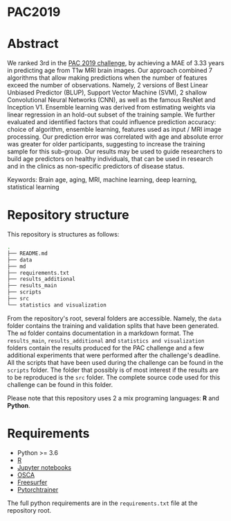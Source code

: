 PAC2019
=======

# Abstract
We ranked 3rd in the [PAC 2019 challenge](https://www.photon-ai.com/pac2019), by achieving a MAE of 3.33 years in predicting age from T1w MRI brain images. Our approach combined 7 algorithms that allow making predictions when the number of features exceed the number of observations. Namely, 2 versions of Best Linear Unbiased Predictor (BLUP),  Support Vector Machine (SVM), 2 shallow Convolutional Neural Networks (CNN), as well as the famous ResNet and Inception V1. Ensemble learning was derived from estimating weights via linear regression in an hold-out subset of the training sample. 
We further evaluated and identified factors that could influence prediction accuracy: choice of algorithm, ensemble learning, features used as input / MRI image processing. Our prediction error was correlated with age and absolute error was greater for older participants, suggesting to increase the training sample for this sub-group. 
Our results may be used to guide researchers to build age predictors on healthy individuals, that can be used in research and in the clinics as non-specific predictors of disease status.   

Keywords: Brain age, aging, MRI, machine learning, deep learning, statistical learning


# Repository structure
This repository is structures as follows:

``` bash
.
├── README.md
├── data
├── md
├── requirements.txt
├── results_additional
├── results_main
├── scripts
├── src
└── statistics and visualization
```

From the repository's root, several folders are accessible. Namely, the `data` folder contains the training and validation splits that have been generated.
The `md` folder contains documentation in a markdown format.
The `results_main`, `results_additional` and `statistics and visualization` folders contain the results produced for the PAC challenge and a few additional experiments that were performed after the challenge's deadline.
All the scripts that have been used during the challenge can be found in the `scripts` folder.
The folder that possibly is of most interest if the results are to be reproduced is the `src` folder. The complete source code used for this challenge can be found in this folder.

Please note that this repository uses 2 a mix programing languages: **R** and **Python**.


# Requirements
- Python >= 3.6
- [R](https://www.r-project.org/)
- [Jupyter notebooks](https://jupyter.org/)
- [OSCA](http://cnsgenomics.com/software/osca/)
- [Freesurfer](https://surfer.nmr.mgh.harvard.edu/)
- [Pytorchtrainer](https://pypi.org/project/pytorchtrainer/)

The full python requirements are in the `requirements.txt` file at the repository root.

